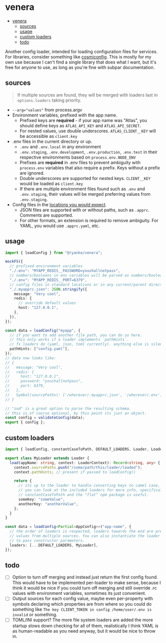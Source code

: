 # venera

- [venera](#venera)
  - [sources](#sources)
  - [usage](#usage)
  - [custom loaders](#custom-loaders)
  - [todo](#todo)

Another config loader, intended for loading configuration files for services. For libraries, consider something like [cosmiconfig](https://github.com/davidtheclark/cosmiconfig). This is mostly for my own use because I can't find a single library that does what I want, but it's free for anyone to use, as long as you're fine with subpar documentation.

## sources

> If multiple sources are found, they will be merged with loaders last in `options.loaders` taking priority.

- `--arg="values"` from process.argv
- Environment variables, prefixed with the app name.
  - Prefixed keys are **required** - if your app name was "Atlas", you should define keys as `ATLAS_API_KEY` and `ATLAS_API_SECRET`.
  - For nested values, use double underscores. `ATLAS_CLIENT__KEY` will be accessible as `client.key`
- .env files in the current directory or up.
  - `.env` and `.env.local` in any environment
  - `.env.staging`, `.env.development`, `.env.production`, `.env.test` in their respective environments based on `process.env.NODE_ENV`
  - Prefixes are **required** in .env files to prevent ambiguity with `process.env` variables that also require a prefix. Keys without a prefix are ignored.
  - Double underscores are supported for nested keys. `CLIENT__KEY` would be loaded as `client.key`
  - If there are multiple environment files found such as `.env` and `.env.staging`, their values will be merged preferring values from `.env.staging`.
- Config files in the [locations you would expect](https://github.com/sylv/venera/blob/main/src/loaders/fs/fs.loader.ts#L23).
  - JSON files are supported with or without paths, such as `.apprc`. Comments are supported.
  - For other formats, an extension is required to remove ambiguity. For YAML, you would use `.apprc.yaml`, etc.

## usage

```ts
import { loadConfig } from "@ryanke/venera";

mockFS({
  // prefixed environment variables
  "./.env": "MYAPP_REDIS__PASSWORD=youshallnotpass",
  // numbers/booleans in env variables will be parsed as numbers/booleans
  "./.env": "MYAPP_REDIS__PORT=6379",
  // config files in standard locations or in any current/parent directory
  "./.myapprc.json": JSON.stringify({
    message: "Very cool",
    redis: {
      // override default values
      host: "127.0.0.1",
    },
  }),
});

const data = loadConfig("myapp", {
  // if you want to add another file path, you can do so here.
  // this only works if a loader implements `pathHints`.
  // fs loaders do (yaml, json, toml currently). anything else is silently ignored.
  pathHints: ["config.yaml"],
});
// data now looks like:
// {
//   message: "Very cool",
//   redis: {
//     host: "127.0.0.1",
//     password: "youshallnotpass",
//     port: 6379,
//   },
//   Symbol(sourcePaths): ['/wherever/.myapprc.json', '/wherever/.env']
// }

// "zod" is a great option to parse the resulting schema.
// this is of course optional, by this point its just an object.
const config = validateConfig(data);
export { config };
```

## custom loaders

```ts
import { loadConfig, constantCaseToPath, DEFAULT_LOADERS, Loader, LoaderContext } from "@ryanke/venera";

export class MyLoader extends Loader {
  load(appName: string, context: LoaderContext): Record<string, any> {
    context.sourcePaths.push("/some/path/this/loader/loaded");
    context.pathHints; // present if passed to loadConfig()

    return {
      // its up to the loader to handle converting keys to camel case, unflattening the result, etc.
      // you can look at the included loaders for more info, specifically the .env or arg loader.
      // constantCaseToPath and the "flat" npm package is useful.
      someKey: "someValue",
      anotherKey: "anotherValue",
    };
  }
}

const data = loadConfig<Partial<AppConfig>>("app-name", {
  // the order of loaders is respected, loaders towards the end are preferred when merging
  // values from multiple sources. You can also instantiate the loader yourself if you have
  // to pass constructor parameters.
  loaders: [...DEFAULT_LOADERS, MyLoader],
});
```

## todo

- [ ] Option to turn off merging and instead just return the first config found. This would have to be implemented per-loader to make sense, because I think it would be nice if you could turn off merging and still override .rc values with environment variables, sometimes its just convenient.
- [ ] Output sources for each config value, maybe even per-property with symbols declaring which properties are from where so you could do something like `The key CLIENT_TOKEN in config /home/user/.env is invalid` or something.
- [ ] TOML/INI support? The more file system loaders are added the more startup slows down checking for all of them, realistically I think YAML is as human-readable as you need anyway, but it would be nice to throw in.
